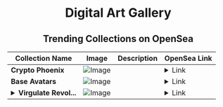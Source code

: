 <div align="center">

# Digital Art Gallery

## Trending Collections on OpenSea

| Collection Name                       | Image                                                                                     | Description                       | OpenSea Link                                                                                          |
|---------------------------------------|-------------------------------------------------------------------------------------------|-----------------------------------|--------------------------------------------------------------------------------------------------------|
| **Crypto Phoenix** | ![Image](https://i.seadn.io/s/raw/files/ad989f10ac05897e267eb388b4e15b76.jpg?w=500&auto=format?w=200&auto=format) |  | <details><summary>Link</summary>[Crypto Phoenix](https://opensea.io/collection/crypto-phoenix-4)</details> |
| **Base Avatars** | ![Image](https://i.seadn.io/s/raw/files/12e28e0d75dc5986ee3e2e721620f101.png?w=500&auto=format?w=200&auto=format) |  | <details><summary>Link</summary>[Base Avatars](https://opensea.io/collection/base-avatars-1)</details> |
| **<details><summary>Virgulate Revol...</summary>Virgulate Revoltingly</details>** | ![Image](https://i.seadn.io/s/raw/files/3674341abd5579b67e7c82476723e9aa.png?w=500&auto=format?w=200&auto=format) |  | <details><summary>Link</summary>[Virgulate Revoltingly](https://opensea.io/collection/virgulate-revoltingly)</details> |

</div>